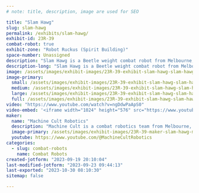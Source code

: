 ```yaml
---
# note: title, description, image are used for SEO

title: "Slam Hawg"
slug: slam-hawg
permalink: /exhibits/slam-hawg/
exhibit-id: 23R-39
combat-robot: true
exhibit-zone: "Robot Ruckus (Spirit Building)"
space-number: Unassigned
description: "Slam Hawg is a Beetle weight combat robot from Melbourne, FL. "
description-long: "Slam Hawg is a Beetle weight combat robot from Melbourne, FL. It's primary weapon is a spinning under cutter disk designed to attack an opponents wheels. Slam Hawg gets excited in front of a crowd and often forgets about fighting and shows off its flying skills instead.  "
image: /assets/images/exhibit-images/23R-39-exhibit-slam-hawg-slam-hawg-portrait-large.JPG
image-primary: 
  small: /assets/images/exhibit-images/23R-39-exhibit-slam-hawg-slam-hawg-portrait-small.JPG
  medium: /assets/images/exhibit-images/23R-39-exhibit-slam-hawg-slam-hawg-portrait-medium.JPG
  large: /assets/images/exhibit-images/23R-39-exhibit-slam-hawg-slam-hawg-portrait-large.JPG
  full: /assets/images/exhibit-images/23R-39-exhibit-slam-hawg-slam-hawg-portrait-full.JPG
video: "https://www.youtube.com/watch?v=ngDdwPaApS0"
video-embed: '<iframe width="1024" height="576" src="https://www.youtube.com/embed/ngDdwPaApS0?feature=oembed" frameborder="0" allow="accelerometer; autoplay; clipboard-write; encrypted-media; gyroscope; picture-in-picture; web-share" allowfullscreen title="Slam Hawg brings the Chaos vs Hyperdrive!"></iframe>'
maker: 
  name: "Machine Cult Robotics"
  description: "Machine Cult is a combat robotics team from Melbourne, FL. "
  image-primary: /assets/images/exhibit-images/23R-39-maker-slam-hawg-mc-three-medium.jpg
  youtube: https://www.youtube.com/@MachineCultRobotics
categories: 
  - slug: combat-robots
    name: Combat Robots
created-jotform: "2023-09-19 20:10:04"
last-modified-jotform: "2023-09-23 09:44:13"
last-exported: "2023-10-30 08:10:30"
sitemap: false

---
```

